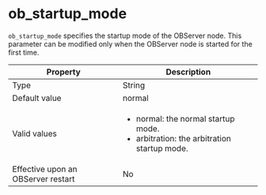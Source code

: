 # ob_startup_mode

`ob_startup_mode` specifies the startup mode of the OBServer node. This parameter can be modified only when the OBServer node is started for the first time. 

| **Property** | **Description** |
| --- | --- |
| Type | String |
| Default value | normal |
| Valid values | <ul><li> normal: the normal startup mode.  </li><li> arbitration: the arbitration startup mode. </li></ul> |
| Effective upon an OBServer restart | No |

